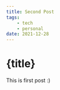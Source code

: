 ```yaml
---
title: Second Post
tags:
    - tech
    - personal
date: 2021-12-28
---
```


# {title}

This is first post :)